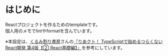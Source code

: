 # はじめに
Reactプロジェクトを作るためのtemplateです。  
個人用のメモでlintやformatを含んでいます。  

※本設定は、[くるみ割り書房](https://klemiwary.com/)さんの[『りあクト！ TypeScriptで始めるつらくないReact開発 第4版【② React基礎編】』](https://oukayuka.booth.pm/items/2368019)を参考にしています。  
